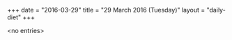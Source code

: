 +++
date = "2016-03-29"
title = "29 March 2016 (Tuesday)"
layout = "daily-diet"
+++


\<no entries\>

